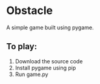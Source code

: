 # Obstacle

A simple game built using pygame.

## To play:
1. Download the source code
2. Install pygame using pip
3. Run game.py
